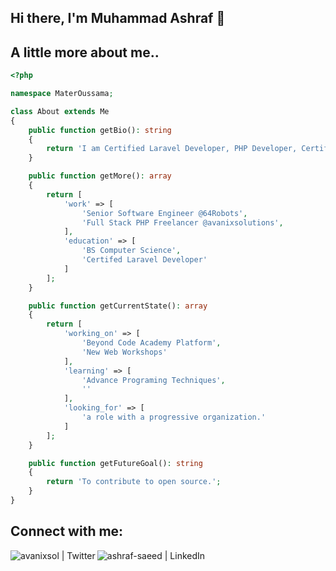 ## Hi there, I'm Muhammad Ashraf 👋

## A little more about me..

```php
<?php

namespace MaterOussama;

class About extends Me
{
    public function getBio(): string
    {
        return 'I am Certified Laravel Developer, PHP Developer, Certified ScrumMaster®, Project Management, Mentor, Reader';
    }

    public function getMore(): array
    {
        return [
            'work' => [
                'Senior Software Engineer @64Robots',
                'Full Stack PHP Freelancer @avanixsolutions',
            ],
            'education' => [
                'BS Computer Science',
                'Certifed Laravel Developer'
            ]
        ];
    }

    public function getCurrentState(): array 
    {
        return [
            'working_on' => [
                'Beyond Code Academy Platform',
                'New Web Workshops'
            ],
            'learning' => [
                'Advance Programing Techniques',
                ''
            ],
            'looking_for' => [
                'a role with a progressive organization.'
            ]
        ];
    }

    public function getFutureGoal(): string
    {
        return 'To contribute to open source.';
    }
}
```

## Connect with me:

[<img align="left" alt="avanixsol | Twitter" src="https://img.icons8.com/color/48/000000/twitter.png" />][twitter]
[<img align="left" alt="ashraf-saeed | LinkedIn" src="https://img.icons8.com/color/48/000000/linkedin.png" />][linkedin]

<br />
<br />
<br />

[twitter]: https://twitter.com/avanixsol
[linkedin]: https://www.linkedin.com/in/ashraf-saeed/
